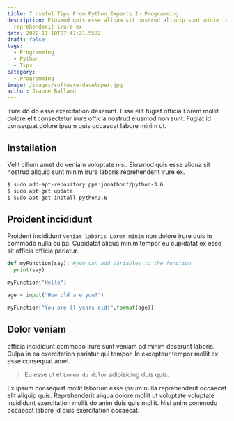 ```yaml
---
title: 7 Useful Tips From Python Experts In Programming.
description: Eiusmod quis esse aliqua sit nostrud aliquip sunt minim irure laboris
  reprehenderit irure ex
date: 2022-11-10T07:47:21.553Z
draft: false
tags:
  - Programming
  - Python
  - Tips
category:
  - Programming
image: /images/software-developer.jpg
author: Jeanne Ballard
---
```

Irure do do esse exercitation deserunt. Esse elit fugiat officia Lorem mollit dolore elit consectetur irure officia nostrud eiusmod non sunt. Fugiat id consequat dolore ipsum quis occaecat labore minim ut. 

## Installation
Velit cillum amet do veniam voluptate nisi. Eiusmod quis esse aliqua sit nostrud aliquip sunt minim irure laboris reprehenderit irure ex.

```bash title="Installation"
$ sudo add-apt-repository ppa:jonathonf/python-3.6
$ sudo apt-get update
$ sudo apt-get install python3.6
```

## Proident incididunt 
Proident incididunt `veniam laboris Lorem minim` non dolore irure quis in commodo nulla culpa. Cupidatat aliqua minim tempor eu cupidatat ex esse sit officia officia pariatur. 

```python title="test.py"
def myFunction(say): #you can add variables to the function
  print(say)

myFunction("Hello")

age = input("How old are you?")

myFunction("You are {} years old!".format(age))
```

## Dolor veniam 
officia incididunt commodo irure sunt veniam ad minim deserunt laboris. Culpa in ea exercitation pariatur qui tempor. In excepteur tempor mollit ex esse consequat amet. 

> Eu esse ut et `Lorem do dolor` adipisicing duis quis.

Ex ipsum consequat mollit laborum esse ipsum nulla reprehenderit occaecat elit aliquip quis. Reprehenderit aliqua dolore mollit ut voluptate voluptate incididunt exercitation mollit do anim duis quis mollit. Nisi anim commodo occaecat labore id quis exercitation occaecat.
